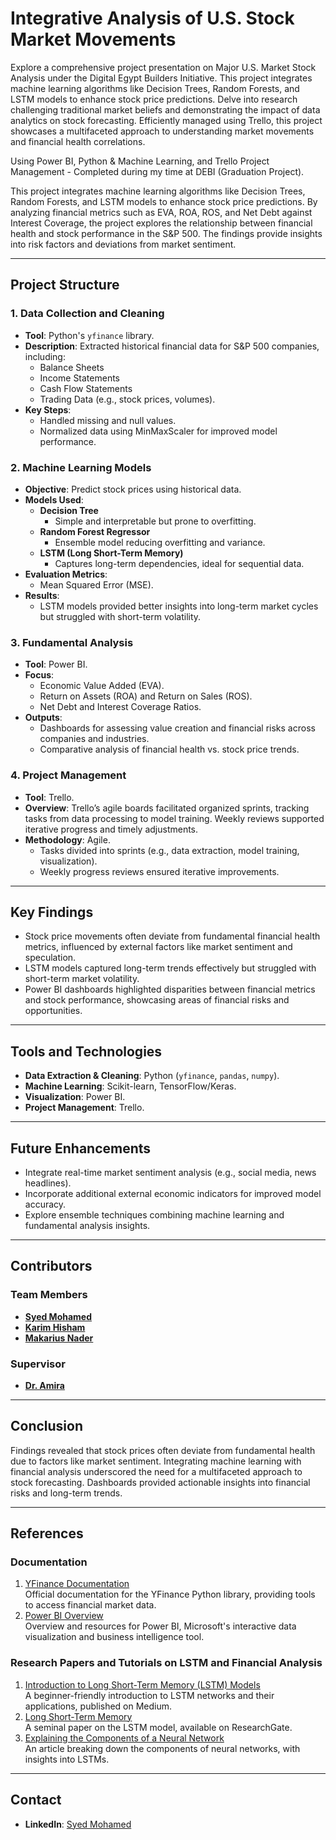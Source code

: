 # Integrative Analysis of U.S. Stock Market Movements

Explore a comprehensive project presentation on Major U.S. Market Stock Analysis under the Digital Egypt Builders Initiative. This project integrates machine learning algorithms like Decision Trees, Random Forests, and LSTM models to enhance stock price predictions. Delve into research challenging traditional market beliefs and demonstrating the impact of data analytics on stock forecasting. Efficiently managed using Trello, this project showcases a multifaceted approach to understanding market movements and financial health correlations. 

Using Power BI, Python & Machine Learning, and Trello Project Management - Completed during my time at DEBI (Graduation Project).

This project integrates machine learning algorithms like Decision Trees, Random Forests, and LSTM models to enhance stock price predictions. By analyzing financial metrics such as EVA, ROA, ROS, and Net Debt against Interest Coverage, the project explores the relationship between financial health and stock performance in the S&P 500. The findings provide insights into risk factors and deviations from market sentiment.

---

## Project Structure

### 1. Data Collection and Cleaning
- **Tool**: Python's `yfinance` library.
- **Description**: Extracted historical financial data for S&P 500 companies, including:
  - Balance Sheets
  - Income Statements
  - Cash Flow Statements
  - Trading Data (e.g., stock prices, volumes).
- **Key Steps**:
  - Handled missing and null values.
  - Normalized data using MinMaxScaler for improved model performance.

### 2. Machine Learning Models
- **Objective**: Predict stock prices using historical data.
- **Models Used**:
  - **Decision Tree**
    - Simple and interpretable but prone to overfitting.
  - **Random Forest Regressor**
    - Ensemble model reducing overfitting and variance.
  - **LSTM (Long Short-Term Memory)**
    - Captures long-term dependencies, ideal for sequential data.
- **Evaluation Metrics**:
  - Mean Squared Error (MSE).
- **Results**:
  - LSTM models provided better insights into long-term market cycles but struggled with short-term volatility.

### 3. Fundamental Analysis
- **Tool**: Power BI.
- **Focus**:
  - Economic Value Added (EVA).
  - Return on Assets (ROA) and Return on Sales (ROS).
  - Net Debt and Interest Coverage Ratios.
- **Outputs**:
  - Dashboards for assessing value creation and financial risks across companies and industries.
  - Comparative analysis of financial health vs. stock price trends.

### 4. Project Management
- **Tool**: Trello.
- **Overview**: Trello’s agile boards facilitated organized sprints, tracking tasks from data processing to model training. Weekly reviews supported iterative progress and timely adjustments.
- **Methodology**: Agile.
  - Tasks divided into sprints (e.g., data extraction, model training, visualization).
  - Weekly progress reviews ensured iterative improvements.

---

## Key Findings
- Stock price movements often deviate from fundamental financial health metrics, influenced by external factors like market sentiment and speculation.
- LSTM models captured long-term trends effectively but struggled with short-term market volatility.
- Power BI dashboards highlighted disparities between financial metrics and stock performance, showcasing areas of financial risks and opportunities.

---

## Tools and Technologies
- **Data Extraction & Cleaning**: Python (`yfinance`, `pandas`, `numpy`).
- **Machine Learning**: Scikit-learn, TensorFlow/Keras.
- **Visualization**: Power BI.
- **Project Management**: Trello.

---

## Future Enhancements
- Integrate real-time market sentiment analysis (e.g., social media, news headlines).
- Incorporate additional external economic indicators for improved model accuracy.
- Explore ensemble techniques combining machine learning and fundamental analysis insights.

---

## Contributors

### Team Members
- **[Syed Mohamed](https://www.linkedin.com/in/syedabdulhamid)**  
- **[Karim Hisham](https://www.linkedin.com/in/kareemhisham/)**  
- **[Makarius Nader](https://www.linkedin.com/in/makarius-nader-84b368276/)**  

### Supervisor
- **[Dr. Amira](https://www.linkedin.com/in/amira-gaber-cu/)**

---

## Conclusion
Findings revealed that stock prices often deviate from fundamental health due to factors like market sentiment. Integrating machine learning with financial analysis underscored the need for a multifaceted approach to stock forecasting. Dashboards provided actionable insights into financial risks and long-term trends.

---

## References

### Documentation
1. [YFinance Documentation](https://pypi.org/project/yfinance/)  
   Official documentation for the YFinance Python library, providing tools to access financial market data.
2. [Power BI Overview](https://powerbi.microsoft.com/)  
   Overview and resources for Power BI, Microsoft's interactive data visualization and business intelligence tool.

### Research Papers and Tutorials on LSTM and Financial Analysis
1. [Introduction to Long Short-Term Memory (LSTM) Models](https://medium.com/analytics-vidhya/introduction-to-long-short-term-memory-lstm-a8052cd0d4cd)  
   A beginner-friendly introduction to LSTM networks and their applications, published on Medium.
2. [Long Short-Term Memory](https://www.researchgate.net/publication/13853244_Long_Short-term_Memory)  
   A seminal paper on the LSTM model, available on ResearchGate.
3. [Explaining the Components of a Neural Network](https://galaxyinferno.com/explaining-the-components-of-a-neural-network-ai/)  
   An article breaking down the components of neural networks, with insights into LSTMs.
---

## Contact
- **LinkedIn**: [Syed Mohamed](https://www.linkedin.com/in/syedabdulhamid)

